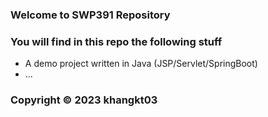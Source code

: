 ### Welcome to SWP391 Repository

### You will find in this repo the following stuff

* A demo project written in Java 
(JSP/Servlet/SpringBoot)
* ...

### Copyright © 2023 khangkt03